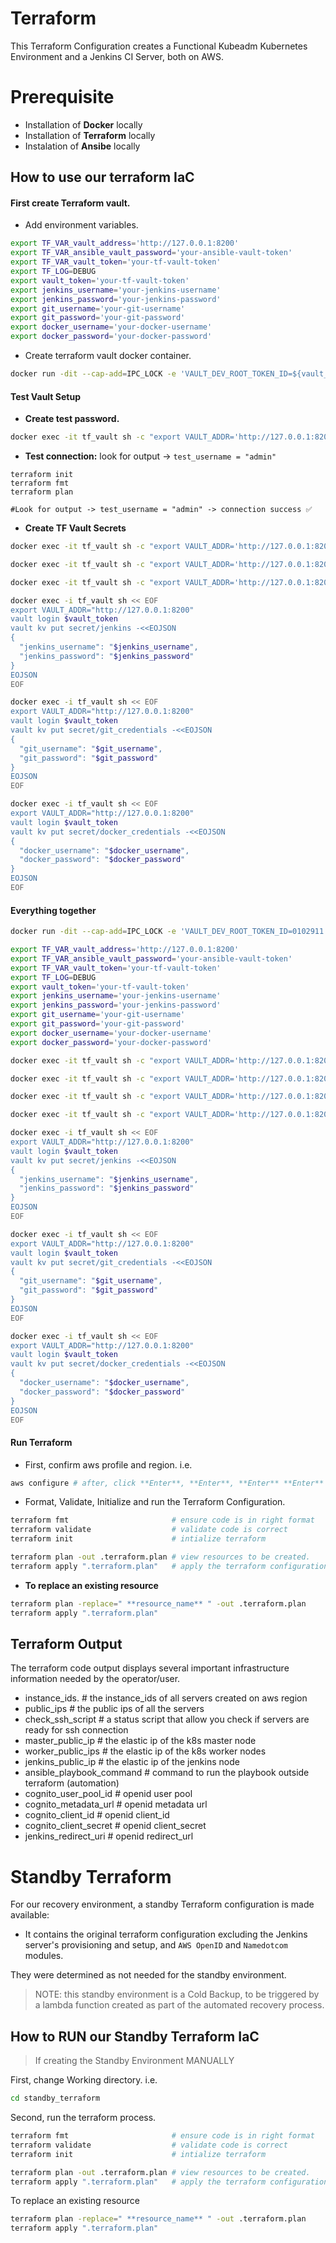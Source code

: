 # Terraform
This Terraform Configuration creates a Functional Kubeadm Kubernetes Environment and a Jenkins CI Server, both on AWS.

# Prerequisite
- Installation of **Docker** locally
- Installation of **Terraform** locally
- Instalation of **Ansibe** locally

## How to use our terraform IaC
#### First create Terraform vault.
- Add environment variables.
```bash
export TF_VAR_vault_address='http://127.0.0.1:8200'
export TF_VAR_ansible_vault_password='your-ansible-vault-token'
export TF_VAR_vault_token='your-tf-vault-token'
export TF_LOG=DEBUG
export vault_token='your-tf-vault-token'
export jenkins_username='your-jenkins-username'
export jenkins_password='your-jenkins-password'
export git_username='your-git-username'
export git_password='your-git-password'
export docker_username='your-docker-username'
export docker_password='your-docker-password'
```
- Create terraform vault docker container.
```bash
docker run -dit --cap-add=IPC_LOCK -e 'VAULT_DEV_ROOT_TOKEN_ID=${vault_token}' --name 'tf_vault' -p 8200:8200 hashicorp/vault:latest
```
#### Test Vault Setup
- **Create test password.**
```bash
docker exec -it tf_vault sh -c "export VAULT_ADDR='http://127.0.0.1:8200' && vault login ${vault_token} && vault kv put secret/test username='admin' password='1234'"
```
- **Test connection:** look for output -> `test_username = "admin"`
```
terraform init
terraform fmt
terraform plan

#Look for output -> test_username = "admin" -> connection success ✅
```
- **Create TF Vault Secrets**
```bash
docker exec -it tf_vault sh -c "export VAULT_ADDR='http://127.0.0.1:8200' && vault login ${vault_token} && vault kv put secret/aws access_key='AKIA...' secret_key='your-secret-key'"

docker exec -it tf_vault sh -c "export VAULT_ADDR='http://127.0.0.1:8200' && vault login ${vault_token} && vault kv put secret/velero bucket_name='velero-demo-01' region='us-west-2'"

docker exec -it tf_vault sh -c "export VAULT_ADDR='http://127.0.0.1:8200' && vault login ${vault_token} && vault kv put secret/remote vault_address='http://127.0.0.1:8200' vault_token='${vault_token}'"

docker exec -i tf_vault sh << EOF
export VAULT_ADDR="http://127.0.0.1:8200"
vault login $vault_token
vault kv put secret/jenkins -<<EOJSON
{
  "jenkins_username": "$jenkins_username",
  "jenkins_password": "$jenkins_password"
}
EOJSON
EOF

docker exec -i tf_vault sh << EOF
export VAULT_ADDR="http://127.0.0.1:8200"
vault login $vault_token
vault kv put secret/git_credentials -<<EOJSON
{
  "git_username": "$git_username",
  "git_password": "$git_password"
}
EOJSON
EOF

docker exec -i tf_vault sh << EOF
export VAULT_ADDR="http://127.0.0.1:8200"
vault login $vault_token
vault kv put secret/docker_credentials -<<EOJSON
{
  "docker_username": "$docker_username",
  "docker_password": "$docker_password"
}
EOJSON
EOF
```

#### Everything together
```bash
docker run -dit --cap-add=IPC_LOCK -e 'VAULT_DEV_ROOT_TOKEN_ID=0102911' --name 'tf_vault' -p 8200:8200 hashicorp/vault:latest

export TF_VAR_vault_address='http://127.0.0.1:8200'
export TF_VAR_ansible_vault_password='your-ansible-vault-token'
export TF_VAR_vault_token='your-tf-vault-token'
export TF_LOG=DEBUG
export vault_token='your-tf-vault-token'
export jenkins_username='your-jenkins-username'
export jenkins_password='your-jenkins-password'
export git_username='your-git-username'
export git_password='your-git-password'
export docker_username='your-docker-username'
export docker_password='your-docker-password'

docker exec -it tf_vault sh -c "export VAULT_ADDR='http://127.0.0.1:8200' && vault login ${vault_token} && vault kv put secret/test username='admin' password='1234'"

docker exec -it tf_vault sh -c "export VAULT_ADDR='http://127.0.0.1:8200' && vault login ${vault_token} && vault kv put secret/aws access_key='AKIA...' secret_key='your-secret-key'"

docker exec -it tf_vault sh -c "export VAULT_ADDR='http://127.0.0.1:8200' && vault login ${vault_token} && vault kv put secret/velero bucket_name='velero-demo-01' region='us-west-2'"

docker exec -it tf_vault sh -c "export VAULT_ADDR='http://127.0.0.1:8200' && vault login ${vault_token} && vault kv put secret/remote vault_address='http://127.0.0.1:8200' vault_token='${vault_token}'"

docker exec -i tf_vault sh << EOF
export VAULT_ADDR="http://127.0.0.1:8200"
vault login $vault_token
vault kv put secret/jenkins -<<EOJSON
{
  "jenkins_username": "$jenkins_username",
  "jenkins_password": "$jenkins_password"
}
EOJSON
EOF

docker exec -i tf_vault sh << EOF
export VAULT_ADDR="http://127.0.0.1:8200"
vault login $vault_token
vault kv put secret/git_credentials -<<EOJSON
{
  "git_username": "$git_username",
  "git_password": "$git_password"
}
EOJSON
EOF

docker exec -i tf_vault sh << EOF
export VAULT_ADDR="http://127.0.0.1:8200"
vault login $vault_token
vault kv put secret/docker_credentials -<<EOJSON
{
  "docker_username": "$docker_username",
  "docker_password": "$docker_password"
}
EOJSON
EOF
```
#### Run Terraform
- First, confirm aws profile and region. i.e.
```bash
aws configure # after, click **Enter**, **Enter**, **Enter** **Enter** -> if fields contain non-preferred values add new value before hitting enter.
```
- Format, Validate, Initialize and run the Terraform Configuration.
```bash
terraform fmt                       # ensure code is in right format
terraform validate                  # validate code is correct
terraform init                      # intialize terraform

terraform plan -out .terraform.plan # view resources to be created.
terraform apply ".terraform.plan"   # apply the terraform configuration
```
- **To replace an existing resource**
```bash
terraform plan -replace=" **resource_name** " -out .terraform.plan
terraform apply ".terraform.plan"
```
## Terraform Output
The terraform code output displays several important infrastructure information needed by the operator/user.
* instance_ids.                # the instance_ids of all servers created on aws region
* public_ips                   # the public ips of all the servers
* check_ssh_script             # a status script that allow you check if servers are ready for ssh connection
* master_public_ip             # the elastic ip of the k8s master node
* worker_public_ips            # the elastic ip of the k8s worker nodes
* jenkins_public_ip            # the elastic ip of the jenkins node
* ansible_playbook_command     # command to run the playbook outside terraform (automation)
* cognito_user_pool_id         # openid user pool
* cognito_metadata_url         # openid metadata url
* cognito_client_id            # openid client_id
* cognito_client_secret        # openid client_secret
* jenkins_redirect_uri         # openid redirect_url

# Standby Terraform
For our recovery environment, a standby Terraform configuration is made available:
- It contains the original terraform configuration excluding the Jenkins server's provisioning and setup, and `AWS OpenID` and `Namedotcom` modules. 

They were determined as not needed for the standby environment. 
> NOTE: this standby environment is a Cold Backup, to be triggered by a lambda function created as part of the automated recovery process.

## How to RUN our Standby Terraform IaC
> If creating the Standby Environment MANUALLY

First, change Working directory. i.e.
```bash
cd standby_terraform
```
Second, run the terraform process.
```bash
terraform fmt                       # ensure code is in right format
terraform validate                  # validate code is correct
terraform init                      # intialize terraform

terraform plan -out .terraform.plan # view resources to be created.
terraform apply ".terraform.plan"   # apply the terraform configuration
```
To replace an existing resource
```bash
terraform plan -replace=" **resource_name** " -out .terraform.plan
terraform apply ".terraform.plan"
```